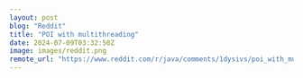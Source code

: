 ```yaml
---
layout: post
blog: "Reddit"
title: "POI with multithreading"
date: 2024-07-09T03:32:50Z
image: images/reddit.png
remote_url: "https://www.reddit.com/r/java/comments/1dysivs/poi_with_multithreading/"
---
```

